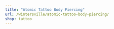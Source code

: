 ```yaml
---
title: "Atomic Tattoo Body Piercing"
url: /wintersville/atomic-tattoo-body-piercing/
shop: tattoo
---
```

